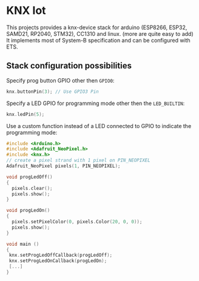 # KNX Iot 

This projects provides a knx-device stack for arduino (ESP8266, ESP32, SAMD21, RP2040, STM32), CC1310 and linux. (more are quite easy to add)
It implements most of System-B specification and can be configured with ETS.



## Stack configuration possibilities

Specify prog button GPIO other then `GPIO0`:
```C++
knx.buttonPin(3); // Use GPIO3 Pin
```

Specify a LED GPIO for programming mode other then the `LED_BUILTIN`:
```C++
knx.ledPin(5);
```

Use a custom function instead of a LED connected to GPIO to indicate the programming mode:
```C++
#include <Arduino.h>
#include <Adafruit_NeoPixel.h>
#include <knx.h>
// create a pixel strand with 1 pixel on PIN_NEOPIXEL
Adafruit_NeoPixel pixels(1, PIN_NEOPIXEL);

void progLedOff()
{
  pixels.clear();
  pixels.show();
}

void progLedOn()
{
  pixels.setPixelColor(0, pixels.Color(20, 0, 0));
  pixels.show();
}

void main ()
{
 knx.setProgLedOffCallback(progLedOff);
 knx.setProgLedOnCallback(progLedOn);
 [...]
}
```


